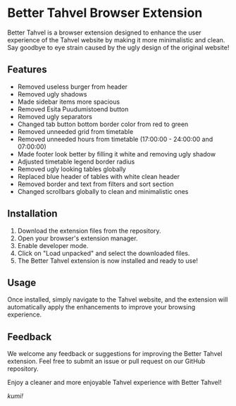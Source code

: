 # Better Tahvel Browser Extension

Better Tahvel is a browser extension designed to enhance the user experience of the Tahvel website by making it more minimalistic and clean. Say goodbye to eye strain caused by the ugly design of the original website!

## Features

- Removed useless burger from header
- Removed ugly shadows
- Made sidebar items more spacious
- Removed Esita Puudumistoend button
- Removed ugly separators
- Changed tab button bottom border color from red to green
- Removed unneeded grid from timetable
- Removed unneeded hours from timetable (17:00:00 - 24:00:00 and 07:00:00)
- Made footer look better by filling it white and removing ugly shadow
- Adjusted timetable legend border radius
- Removed ugly looking tables globally
- Replaced blue header of tables with white clean header
- Removed border and text from filters and sort section
- Changed scrollbars globally to clean and minimalistic ones

## Installation

1. Download the extension files from the repository.
2. Open your browser's extension manager.
3. Enable developer mode.
4. Click on "Load unpacked" and select the downloaded files.
5. The Better Tahvel extension is now installed and ready to use!

## Usage

Once installed, simply navigate to the Tahvel website, and the extension will automatically apply the enhancements to improve your browsing experience.

## Feedback

We welcome any feedback or suggestions for improving the Better Tahvel extension. Feel free to submit an issue or pull request on our GitHub repository.

Enjoy a cleaner and more enjoyable Tahvel experience with Better Tahvel!

*kumi!*